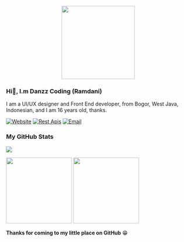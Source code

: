 <p align="center">
<img src="https://avatars.githubusercontent.com/danzzcoding" width="200" height="200"/>
</p>

### Hi👋, I.m Danzz Coding (Ramdani)
I am a UI/UX designer and Front End developer, from Bogor, West Java, Indonesian, and I am 16 years old, thanks.

[![Website](https://img.shields.io/badge/Website-blue?style=for-the-badge&logo=&logoColor=black)](https://danzzcoding.my.id)
[![Rest Apis](https://img.shields.io/badge/Rest%20Api's-blue?style=for-the-badge&logo=&logoColor=black)](https://danzzapi.xyz)
[![Email](https://img.shields.io/badge/Email-blue?style=for-the-badge&logo=&logoColor=black)](mailto:danzzcoding@gmail.com)

### My GitHub Stats
![](https://komarev.com/ghpvc/?username=danzzcoding&color=000000)
<p>
  <img height="180em" src="https://github-readme-stats.vercel.app/api?username=danzzcoding&show_icons=true&hide_border=true&&count_private=true&include_all_commits=true" />
  <img height="180em" src="https://github-readme-stats.vercel.app/api/top-langs/?username=danzzcoding&exclude_repo=KNN-Image-Classification&show_icons=true&hide_border=true&layout=compact&langs_count=8"/>
</p>

__Thanks for coming to my little place on GitHub__ 😁
